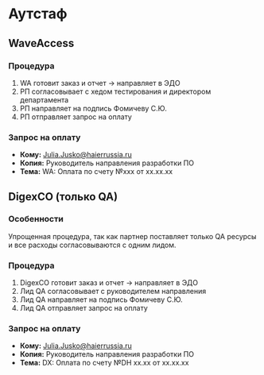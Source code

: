 # Аутстаф

## WaveAccess

### Процедура
1. WA готовит заказ и отчет → направляет в ЭДО
2. РП согласовывает с хедом тестирования и директором департамента
3. РП направляет на подпись Фомичеву С.Ю.
4. РП отправляет запрос на оплату

### Запрос на оплату
- **Кому:** Julia.Jusko@haierrussia.ru
- **Копия:** Руководитель направления разработки ПО
- **Тема:** WA: Оплата по счету №ххх от хх.хх.хх

## DigexCO (только QA)

### Особенности
Упрощенная процедура, так как партнер поставляет только QA ресурсы и все расходы согласовываются с одним лидом.

### Процедура
1. DigexCO готовит заказ и отчет → направляет в ЭДО
2. Лид QA согласовывает с руководителем направления
3. Лид QA направляет на подпись Фомичеву С.Ю.
4. Лид QA отправляет запрос на оплату

### Запрос на оплату
- **Кому:** Julia.Jusko@haierrussia.ru
- **Копия:** Руководитель направления разработки ПО
- **Тема:** DX: Оплата по счету №DH хх.хх от хх.хх.хх